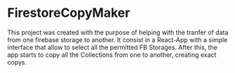 # FirestoreCopyMaker <!--Name-->

This project was created with the purpose of helping with the tranfer of data from one firebase storage to another.
It consist in a React-App with a simple interface that allow to select all the permitted FB Storages. After this, the app starts to copy all the Collections from one to another, creating exact copys. 
